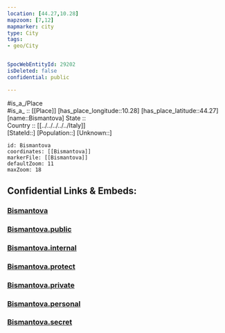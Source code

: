 ```yaml
---
location: [44.27,10.28] 
mapzoom: [7,12] 
mapmarker: city 
type: City
tags:
- geo/City


SpocWebEntityId: 29202
isDeleted: false
confidential: public

---
```

#is_a_/Place  
#is_a_ :: [[Place]] 
[has_place_longitude::10.28] 
[has_place_latitude::44.27] 
[name::Bismantova] 
State ::  
Country :: [[../../../../../Italy]]  
[StateId::] 
[Population::] 
[Unknown::] 


```leaflet
id: Bismantova
coordinates: [[Bismantova]] 
markerFile: [[Bismantova]] 
defaultZoom: 11 
maxZoom: 18
```


## Confidential Links & Embeds: 

### [Bismantova](/_Standards/Earth/Continent/Europe/Europe~South/Italy/regions~Italy/Tuscany/Lucca.Province/City/Bismantova.md) 

### [Bismantova.public](/_public/Earth/Continent/Europe/Europe~South/Italy/regions~Italy/Tuscany/Lucca.Province/City/Bismantova.public.md) 

### [Bismantova.internal](/_internal/Earth/Continent/Europe/Europe~South/Italy/regions~Italy/Tuscany/Lucca.Province/City/Bismantova.internal.md) 

### [Bismantova.protect](/_protect/Earth/Continent/Europe/Europe~South/Italy/regions~Italy/Tuscany/Lucca.Province/City/Bismantova.protect.md) 

### [Bismantova.private](/_private/Earth/Continent/Europe/Europe~South/Italy/regions~Italy/Tuscany/Lucca.Province/City/Bismantova.private.md) 

### [Bismantova.personal](/_personal/Earth/Continent/Europe/Europe~South/Italy/regions~Italy/Tuscany/Lucca.Province/City/Bismantova.personal.md) 

### [Bismantova.secret](/_secret/Earth/Continent/Europe/Europe~South/Italy/regions~Italy/Tuscany/Lucca.Province/City/Bismantova.secret.md)

